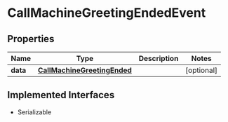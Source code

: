 

# CallMachineGreetingEndedEvent

## Properties

Name | Type | Description | Notes
------------ | ------------- | ------------- | -------------
**data** | [**CallMachineGreetingEnded**](CallMachineGreetingEnded.md) |  |  [optional]


## Implemented Interfaces

* Serializable


